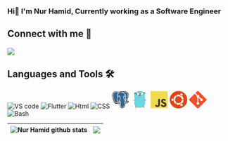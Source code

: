 ### Hi👋 I'm Nur Hamid, Currently working as a Software Engineer

## Connect with me 📝
<a href='https://www.linkedin.com/in/nur-hamid' target="blank"> <img align="center" src="https://img.shields.io/badge/LinkedIn-0077B5?style=for-the-badge&logo=linkedin&logoColor=white" /></a>

## Languages and Tools 🛠
<p>
   <!-- Vs Code -->   
   <img src="https://img.icons8.com/fluent/48/000000/visual-studio-code-2019.png" alt="VS code" width="40" height="40"/>
   <!-- Flutter -->   
   <img src="https://storage.googleapis.com/cms-storage-bucket/6e19fee6b47b36ca613f.png" alt="Flutter" width="100" height="40"/>
   <!-- Html -->   
   <img src="https://img.icons8.com/color/48/000000/html-5--v1.png" alt="Html" width="40" height="40"/>
   <!-- CSS -->   
   <img src="https://img.icons8.com/color/48/000000/css3.png" alt="CSS" width="40" height="40"/>
   <!-- Postgresql -->   
   <img src="https://raw.githubusercontent.com/devicons/devicon/master/icons/postgresql/postgresql-original.svg" alt="Postgresql" width="40" height="40"/>
   <!-- Golang -->   
   <img src="https://raw.githubusercontent.com/devicons/devicon/master/icons/go/go-original.svg" alt="Golang" width="40" height="40"/>
   <!-- JavaScript -->   
   <img src="https://raw.githubusercontent.com/devicons/devicon/master/icons/javascript/javascript-original.svg" alt="Javascript" width="40" height="40"/>
   <!-- Ubuntu -->   
   <img src="https://raw.githubusercontent.com/github/explore/80688e429a7d4ef2fca1e82350fe8e3517d3494d/topics/ubuntu/ubuntu.png" alt="Ubuntu" width="40" height="40"/>
   <!-- Git -->   
   <img src="https://raw.githubusercontent.com/devicons/devicon/master/icons/git/git-original.svg" alt="Git" width="40" height="40"/>
   <!-- Bash -->   
   <img src="https://img.icons8.com/ios-glyphs/60/79589f/console.png" alt="Bash"  width="40" height="40"/>
</p>

| <img align="center" src="https://github-readme-stats.vercel.app/api?username=nurhamidqq&show_icons=true&include_all_commits=true&theme=buefy&hide_border=true" alt="Nur Hamid github stats" /> | <img align="center" src="https://github-readme-streak-stats.herokuapp.com/?user=nurhamidqq" />|
| ------------- | ------------- |

